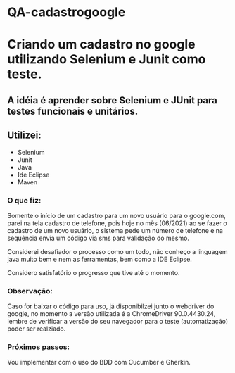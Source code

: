 # QA-cadastrogoogle
# Criando um cadastro no google utilizando Selenium e Junit como teste.

## A idéia é aprender sobre Selenium e JUnit para testes funcionais e unitários.

## Utilizei:

* Selenium
* Junit
* Java
* Ide Eclipse
* Maven


### O que fiz:

Somente o início de um cadastro para um novo usuário para o google.com, parei na tela cadastro de telefone, pois hoje no mẽs (06/2021) ao
se fazer o cadastro de um novo usuário, o sistema pede um número de telefone e na sequência envia um código via sms para 
validação do mesmo.

Considerei desafiador o processo como um todo, não conheço a linguagem java muito bem e nem as ferramentas, bem como a IDE Eclipse.

Considero satisfatório o progresso que tive até o momento.

### Observação:
Caso for baixar o código para uso, já disponibilzei junto o webdriver do google, no momento a versão utilizada é a ChromeDriver 90.0.4430.24, lembre de verificar a versão do seu navegador para o teste (automatização) poder ser realziado.

### Próximos passos:
Vou implementar com o uso do BDD com Cucumber e Gherkin.
